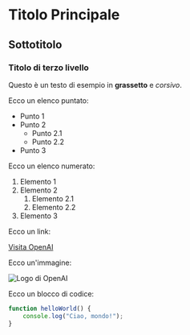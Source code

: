# Titolo Principale

## Sottotitolo

### Titolo di terzo livello

Questo è un testo di esempio in **grassetto** e *corsivo*.

Ecco un elenco puntato:

- Punto 1
- Punto 2
  - Punto 2.1
  - Punto 2.2
- Punto 3

Ecco un elenco numerato:

1. Elemento 1
2. Elemento 2
   1. Elemento 2.1
   2. Elemento 2.2
3. Elemento 3

Ecco un link:

[Visita OpenAI](https://www.openai.com)

Ecco un'immagine:

![Logo di OpenAI](https://yourimagelink.com/logo-openai.png)

Ecco un blocco di codice:

```javascript
function helloWorld() {
    console.log("Ciao, mondo!");
}
